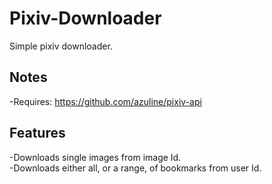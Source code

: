 # Pixiv-Downloader
Simple pixiv downloader.

## Notes
-Requires: https://github.com/azuline/pixiv-api

## Features
-Downloads single images from image Id. <br />
-Downloads either all, or a range, of bookmarks from user Id. <br />
